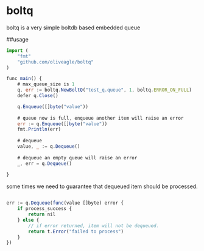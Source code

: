 # boltq
boltq is a very simple boltdb based embedded queue

##usage


```javascript
import (
	"fmt"
	"github.com/oliveagle/boltq"
)

func main() {
	# max_queue_size is 1
	q, err := boltq.NewBoltQ("test_q.queue", 1, boltq.ERROR_ON_FULL)
	defer q.Close()

	q.Enqueue([]byte("value"))
	
	# queue now is full, enqueue another item will raise an error
	err := q.Enqueue([]byte("value"))
	fmt.Println(err)
	
	# dequeue
	value, _ := q.Dequeue()
	
	# dequeue an empty queue will raise an error
	_, err = q.Dequeue()
	
}
```

some times we need to guarantee that dequeued item should be processed. 
```javascript

err := q.Dequeue(func(value []byte) error {
	if process_success {
		return nil
	} else {
		// if error returned, item will not be dequeued.
		return t.Error("failed to process")
	}
})
```
